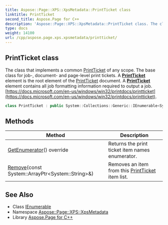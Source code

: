 ```yaml
---
title: Aspose::Page::XPS::XpsMetadata::PrintTicket class
linktitle: PrintTicket
second_title: Aspose.Page for C++
description: 'Aspose::Page::XPS::XpsMetadata::PrintTicket class. The class that implements a common PrintTicket of any scope. The base class for job-, document- and page-level print tickets. A PrintTicket element is the root element of the PrintTicket document. A PrintTicket element contains all job formatting information required to output a job.  in C++.'
type: docs
weight: 14100
url: /cpp/aspose.page.xps.xpsmetadata/printticket/
---
```

## PrintTicket class


The class that implements a common [PrintTicket](./) of any scope. The base class for job-, document- and page-level print tickets. A **[PrintTicket](./)** element is the root element of the [PrintTicket](./) document. A **[PrintTicket](./)** element contains all job formatting information required to output a job. [https://docs.microsoft.com/en-us/windows/win32/printdocs/printticket](https://docs.microsoft.com/en-us/windows/win32/printdocs/printticket).

```cpp
class PrintTicket : public System::Collections::Generic::IEnumerable<System::String>
```

## Methods

| Method | Description |
| --- | --- |
| [GetEnumerator](./getenumerator/)() override | Returns the print ticket item names enumerator. |
| [Remove](./remove/)(const System::ArrayPtr\<System::String\>\&) | Removes an item from this [PrintTicket](./) item list. |
## See Also

* Class [IEnumerable](../../system.collections.generic/ienumerable/)
* Namespace [Aspose::Page::XPS::XpsMetadata](../)
* Library [Aspose.Page for C++](../../)
